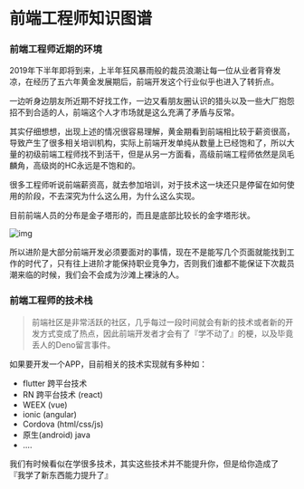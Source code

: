 # 前端工程师知识图谱
### 前端工程师近期的环境

2019年下半年即将到来，上半年狂风暴雨般的裁员浪潮让每一位从业者背脊发凉，在经历了五六年黄金发展期后，前端开发这个行业似乎也进入了转折点。

一边听身边朋友所近期不好找工作，一边又看朋友圈认识的猎头以及一些大厂抱怨招不到合适的人，前端这个人才市场就是这么充满了矛盾与反常。

其实仔细想想，出现上述的情况很容易理解，黄金期看到前端相比较于薪资很高，导致产生了很多相关培训机构，实际上前端开发单纯从数量上已经饱和了，所以大量的初级前端工程师找不到活干，但是从另一方面看，高级前端工程师依然是凤毛麟角，高级岗的HC永远是不饱和的。

很多工程师听说前端薪资高，就去参加培训，对于技术这一块还只是停留在如何使用的阶段，不去深究为什么这么用，为什么这么实现。

目前前端人员的分布是金子塔形的，而且是底部比较长的金字塔形状。

![img](http://imgoss.bfrontend.com/2019-06-28-130337.png)

所以进阶是大部分前端开发必须要面对的事情，现在不是能写几个页面就能找到工作的时代了，只有往上进阶才能保持职业竞争力，否则我们谁都不能保证下次裁员潮来临的时候，我们会不会成为沙滩上裸泳的人。

### 前端工程师的技术栈

> 前端社区是非常活跃的社区，几乎每过一段时间就会有新的技术或者新的开发方式变成了热点，因此前端开发者才会有了『学不动了』的梗，以及毕竟丢人的Deno留言事件。

如果要开发一个APP，目前相关的技术实现就有多种如：

* flutter 跨平台技术
* RN 跨平台技术 (react)
* WEEX (vue)
* ionic (angular)
* Cordova (html/css/js)
* 原生(android)  java
* ….

我们有时候看似在学很多技术，其实这些技术并不能提升你，但是给你造成了 『我学了新东西能力提升了』